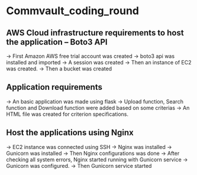 # Commvault_coding_round

## AWS Cloud infrastructure requirements to host the application – Boto3 API
-> First Amazon AWS free trial account was created
-> boto3 api was installed and imported
-> A session was created
-> Then an instance of EC2 was created.
-> Then a bucket was created

## Application requirements
-> An basic application was made using flask
-> Upload function, Search function and Download function were added based on some criterias
-> An HTML file was created for criterion specifications.

## Host the applications using Nginx
-> EC2 instance was connected using SSH
-> Nginx was installed
-> Gunicorn was installed
-> Then Nginx configurations was done
-> After checking all system errors, Nginx started running with Gunicorn service
-> Gunicorn was configured.
-> Then Gunicorn service started
